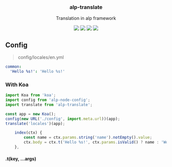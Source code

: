 <h3 align="center">
  alp-translate
</h3>

<p align="center">
  Translation in alp framework
</p>

<p align="center">
  <a href="https://npmjs.org/package/alp-translate"><img src="https://img.shields.io/npm/v/alp-translate.svg?style=flat-square"></a>
  <a href="https://npmjs.org/package/alp-translate"><img src="https://img.shields.io/npm/dw/alp-translate.svg?style=flat-square"></a>
  <a href="https://npmjs.org/package/alp-translate"><img src="https://img.shields.io/node/v/alp-translate.svg?style=flat-square"></a>
  <a href="https://npmjs.org/package/alp-translate"><img src="https://img.shields.io/npm/types/alp-translate.svg?style=flat-square"></a>
</p>

## Config

> config/locales/en.yml

```yaml
common:
  'Hello %s!': 'Hello %s!'
```

### With Koa

```js
import Koa from 'koa';
import config from 'alp-node-config';
import translate from 'alp-translate';

const app = new Koa();
config(new URL('./config', import.meta.url))(app);
translate('locales')(app);
```

```js
    index(ctx) {
        const name = ctx.params.string('name').notEmpty().value;
        ctx.body = ctx.t('Hello %s!', ctx.params.isValid() ? name : 'World');
    },
```

#### .t(key, ...args)
